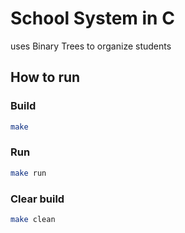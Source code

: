 # School System in C

uses Binary Trees to organize students

## How to run

### Build

```sh
make
```

### Run

```sh
make run
```

### Clear build

```sh
make clean
```

